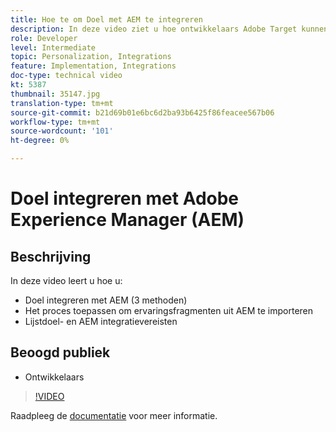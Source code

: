 ```yaml
---
title: Hoe te om Doel met AEM te integreren
description: In deze video ziet u hoe ontwikkelaars Adobe Target kunnen integreren met AEM (3 methoden). Ontwikkelaars zullen leren hoe u het proces kunt toepassen om ervaringsfragmenten uit AEM te importeren en om de integratievereisten voor Doel en AEM te leren.
role: Developer
level: Intermediate
topic: Personalization, Integrations
feature: Implementation, Integrations
doc-type: technical video
kt: 5387
thumbnail: 35147.jpg
translation-type: tm+mt
source-git-commit: b21d69b01e6bc6d2ba93b6425f86feacee567b06
workflow-type: tm+mt
source-wordcount: '101'
ht-degree: 0%

---
```



# Doel integreren met Adobe Experience Manager (AEM)

## Beschrijving

In deze video leert u hoe u:

* Doel integreren met AEM (3 methoden)
* Het proces toepassen om ervaringsfragmenten uit AEM te importeren
* Lijstdoel- en AEM integratievereisten

## Beoogd publiek

* Ontwikkelaars

>[!VIDEO](https://video.tv.adobe.com/v/35147/?quality=12)

Raadpleeg de [documentatie](https://docs.adobe.com/content/help/en/target/using/experiences/offers/aem-experience-fragments.html) voor meer informatie.
